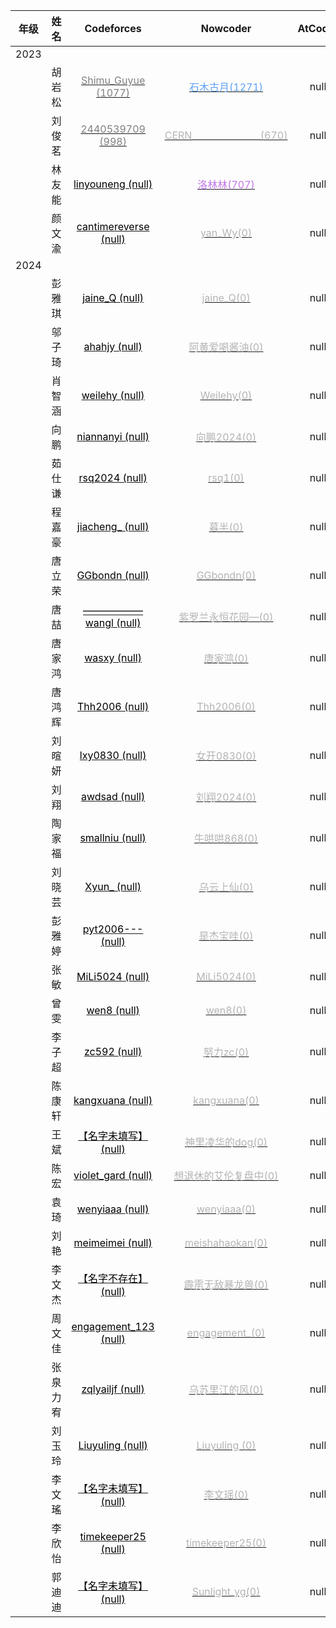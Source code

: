 | 年级 | 姓名 | Codeforces | Nowcoder | AtCoder |
| :---: | :---: | :---: | :---: | :---: |
| 2023 |  |  |  |  |
|  | 胡岩松 | [ <font color=#808080>Shimu_Guyue (1077)</font>](https://codeforces.com/profile/Shimu_Guyue) | [<font color=#5ea1f4>石木古月(1271)</font>](https://ac.nowcoder.com/acm/contest/rating-index?searchUserName=石木古月) | null | null | 
|  | 刘俊茗 | [ <font color=#808080>2440539709 (998)</font>](https://codeforces.com/profile/2440539709) | [<font color=#b4b4b4>CERN_______________(670)</font>](https://ac.nowcoder.com/acm/contest/rating-index?searchUserName=CERN_______________) | null | null | 
|  | 林友能 | [ <font color=#0000>linyouneng (null)</font>](https://codeforces.com/profile/linyouneng) | [<font color=#c177e7>洛林林(707)</font>](https://ac.nowcoder.com/acm/contest/rating-index?searchUserName=洛林林) | null | null | 
|  | 颜文渝 | [ <font color=#0000>cantimereverse (null)</font>](https://codeforces.com/profile/cantimereverse) | [<font color=#b4b4b4>yan_Wy(0)</font>](https://ac.nowcoder.com/acm/contest/rating-index?searchUserName=yan_Wy) | null | null | 
| 2024 |  |  |  |  |
|  | 彭雅琪 | [ <font color=#0000>jaine_Q (null)</font>](https://codeforces.com/profile/jaine_Q) | [<font color=#b4b4b4>jaine_Q(0)</font>](https://ac.nowcoder.com/acm/contest/rating-index?searchUserName=jaine_Q) | null | null | 
|  | 邬子琦 | [ <font color=#0000>ahahjy (null)</font>](https://codeforces.com/profile/ahahjy) | [<font color=#b4b4b4>阿黄爱喝酱油(0)</font>](https://ac.nowcoder.com/acm/contest/rating-index?searchUserName=阿黄爱喝酱油) | null | null | 
|  | 肖智涵 | [ <font color=#0000>weilehy (null)</font>](https://codeforces.com/profile/weilehy) | [<font color=#b4b4b4>Weilehy(0)</font>](https://ac.nowcoder.com/acm/contest/rating-index?searchUserName=Weilehy) | null | null | 
|  | 向鹏 | [ <font color=#0000>niannanyi (null)</font>](https://codeforces.com/profile/niannanyi) | [<font color=#b4b4b4>向鹏2024(0)</font>](https://ac.nowcoder.com/acm/contest/rating-index?searchUserName=向鹏2024) | null | null | 
|  | 茹仕谦 | [ <font color=#0000>rsq2024 (null)</font>](https://codeforces.com/profile/rsq2024) | [<font color=#b4b4b4>rsq1(0)</font>](https://ac.nowcoder.com/acm/contest/rating-index?searchUserName=rsq1) | null | null | 
|  | 程嘉豪 | [ <font color=#0000>jiacheng_ (null)</font>](https://codeforces.com/profile/jiacheng_) | [<font color=#b4b4b4>暮半(0)</font>](https://ac.nowcoder.com/acm/contest/rating-index?searchUserName=暮半) | null | null | 
|  | 唐立荣 | [ <font color=#0000>GGbondn  (null)</font>](https://codeforces.com/profile/GGbondn ) | [<font color=#b4b4b4>GGbondn(0)</font>](https://ac.nowcoder.com/acm/contest/rating-index?searchUserName=GGbondn) | null | null | 
|  | 唐喆 | [ <font color=#0000>——————wangl (null)</font>](https://codeforces.com/profile/——————wangl) | [<font color=#b4b4b4>紫罗兰永恒花园—(0)</font>](https://ac.nowcoder.com/acm/contest/rating-index?searchUserName=紫罗兰永恒花园—) | null | null | 
|  | 唐家鸿 | [ <font color=#0000>wasxy (null)</font>](https://codeforces.com/profile/wasxy) | [<font color=#b4b4b4>唐家鸿(0)</font>](https://ac.nowcoder.com/acm/contest/rating-index?searchUserName=唐家鸿) | null | null | 
|  | 唐鸿辉 | [ <font color=#0000>Thh2006 (null)</font>](https://codeforces.com/profile/Thh2006) | [<font color=#b4b4b4>Thh2006(0)</font>](https://ac.nowcoder.com/acm/contest/rating-index?searchUserName=Thh2006) | null | null | 
|  | 刘暄妍 | [ <font color=#0000>lxy0830 (null)</font>](https://codeforces.com/profile/lxy0830) | [<font color=#b4b4b4>女开0830(0)</font>](https://ac.nowcoder.com/acm/contest/rating-index?searchUserName=女开0830) | null | null | 
|  | 刘翔 | [ <font color=#0000>awdsad (null)</font>](https://codeforces.com/profile/awdsad) | [<font color=#b4b4b4>刘翔2024(0)</font>](https://ac.nowcoder.com/acm/contest/rating-index?searchUserName=刘翔2024) | null | null | 
|  | 陶家福 | [ <font color=#0000>smallniu (null)</font>](https://codeforces.com/profile/smallniu) | [<font color=#b4b4b4>牛哄哄868(0)</font>](https://ac.nowcoder.com/acm/contest/rating-index?searchUserName=牛哄哄868) | null | null | 
|  | 刘晓芸 | [ <font color=#0000>Xyun_ (null)</font>](https://codeforces.com/profile/Xyun_) | [<font color=#b4b4b4>乌云上仙(0)</font>](https://ac.nowcoder.com/acm/contest/rating-index?searchUserName=乌云上仙) | null | null | 
|  | 彭雅婷 | [ <font color=#0000>pyt2006--- (null)</font>](https://codeforces.com/profile/pyt2006---) | [<font color=#b4b4b4>是杰宝哇(0)</font>](https://ac.nowcoder.com/acm/contest/rating-index?searchUserName=是杰宝哇) | null | null | 
|  | 张敏 | [ <font color=#0000>MiLi5024 (null)</font>](https://codeforces.com/profile/MiLi5024) | [<font color=#b4b4b4>MiLi5024(0)</font>](https://ac.nowcoder.com/acm/contest/rating-index?searchUserName=MiLi5024) | null | null | 
|  | 曾雯 | [ <font color=#0000>wen8 (null)</font>](https://codeforces.com/profile/wen8) | [<font color=#b4b4b4>wen8(0)</font>](https://ac.nowcoder.com/acm/contest/rating-index?searchUserName=wen8) | null | null | 
|  | 李子超 | [ <font color=#0000>zc592 (null)</font>](https://codeforces.com/profile/zc592) | [<font color=#b4b4b4>努力zc(0)</font>](https://ac.nowcoder.com/acm/contest/rating-index?searchUserName=努力zc) | null | null | 
|  | 陈康轩 | [ <font color=#0000>kangxuana (null)</font>](https://codeforces.com/profile/kangxuana) | [<font color=#b4b4b4>kangxuana(0)</font>](https://ac.nowcoder.com/acm/contest/rating-index?searchUserName=kangxuana) | null | null | 
|  | 王斌 | [ <font color=#0000>【名字未填写】 (null)</font>](https://codeforces.com/profile/【名字未填写】) | [<font color=#b4b4b4>神里凌华的dog(0)</font>](https://ac.nowcoder.com/acm/contest/rating-index?searchUserName=神里凌华的dog) | null | null | 
|  | 陈宏 | [ <font color=#0000>violet_gard (null)</font>](https://codeforces.com/profile/violet_gard) | [<font color=#b4b4b4>想退休的艾伦复盘中(0)</font>](https://ac.nowcoder.com/acm/contest/rating-index?searchUserName=想退休的艾伦复盘中) | null | null | 
|  | 袁琦 | [ <font color=#0000>wenyiaaa (null)</font>](https://codeforces.com/profile/wenyiaaa) | [<font color=#b4b4b4>wenyiaaa(0)</font>](https://ac.nowcoder.com/acm/contest/rating-index?searchUserName=wenyiaaa) | null | null | 
|  | 刘艳 | [ <font color=#0000>meimeimei (null)</font>](https://codeforces.com/profile/meimeimei) | [<font color=#b4b4b4>meishahaokan(0)</font>](https://ac.nowcoder.com/acm/contest/rating-index?searchUserName=meishahaokan) | null | null | 
|  | 李文杰 | [ <font color=#0000>【名字不存在】 (null)</font>](https://codeforces.com/profile/【名字不存在】) | [<font color=#b4b4b4>霹雳无敌暴龙兽(0)</font>](https://ac.nowcoder.com/acm/contest/rating-index?searchUserName=霹雳无敌暴龙兽) | null | null | 
|  | 周文佳 | [ <font color=#0000>engagement_123 (null)</font>](https://codeforces.com/profile/engagement_123) | [<font color=#b4b4b4>engagement_(0)</font>](https://ac.nowcoder.com/acm/contest/rating-index?searchUserName=engagement_) | null | null | 
|  | 张泉力宥 | [ <font color=#0000>zqlyailjf (null)</font>](https://codeforces.com/profile/zqlyailjf) | [<font color=#b4b4b4>乌苏里江的风(0)</font>](https://ac.nowcoder.com/acm/contest/rating-index?searchUserName=乌苏里江的风) | null | null | 
|  | 刘玉玲 | [ <font color=#0000>Liuyuling  (null)</font>](https://codeforces.com/profile/Liuyuling ) | [<font color=#b4b4b4>Liuyuling (0)</font>](https://ac.nowcoder.com/acm/contest/rating-index?searchUserName=Liuyuling ) | null | null | 
|  | 李文瑤 | [ <font color=#0000>【名字未填写】 (null)</font>](https://codeforces.com/profile/【名字未填写】) | [<font color=#b4b4b4>李文瑶(0)</font>](https://ac.nowcoder.com/acm/contest/rating-index?searchUserName=李文瑶) | null | null | 
|  | 李欣怡 | [ <font color=#0000>timekeeper25 (null)</font>](https://codeforces.com/profile/timekeeper25) | [<font color=#b4b4b4>timekeeper25(0)</font>](https://ac.nowcoder.com/acm/contest/rating-index?searchUserName=timekeeper25) | null | null | 
|  | 郭迪迪 | [ <font color=#0000>【名字未填写】 (null)</font>](https://codeforces.com/profile/【名字未填写】) | [<font color=#b4b4b4>Sunlight_yg(0)</font>](https://ac.nowcoder.com/acm/contest/rating-index?searchUserName=Sunlight_yg) | null | null | 
